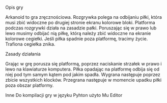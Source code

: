 Opis gry

Arkanoid to gra zręcznościowa. Rozgrywka polega na odbijaniu piłki, która musi zbić widoczne po drugiej stronie ekranu kolorowe bloki. Platforma podczas rozgrywki działa na zasadzie pałki. Poruszając się w prawo lub lewo musimy odbijać nią piłkę, którą należy zbić widoczne na ekranie kolorowe cegiełki. Jeśli piłka spadnie poza platformę, tracimy życie. Trafiona cegiełka znika.

Zasady działania

Grając w grę porusza się platformą, poprzez naciskanie strzałek w prawo i lewo na klawiaturze komputera. Piłka opadając na platformę odbija się od niej pod tym samym kątem pod jakim spadła. Wygrana następuje poprzez zbicie wszystkich klocków. Przegrana następuje w momencie upadku piłki poza obszar platformy.

Inne
Do kompilacji gry w języku Pyhton użyto Mu Editor